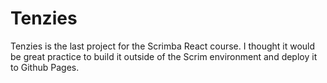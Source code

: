 # Tenzies

Tenzies is the last project for the Scrimba React course. I thought it would be great practice to build it outside of the Scrim environment and deploy it to Github Pages.